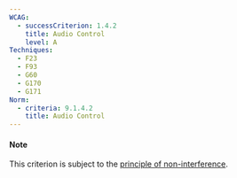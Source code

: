 ```yaml
---
WCAG:
  - successCriterion: 1.4.2
    title: Audio Control
    level: A
Techniques:
  - F23
  - F93
  - G60
  - G170
  - G171
Norm:
  - criteria: 9.1.4.2
    title: Audio Control
---
```


#### Note

This criterion is subject to the [principle of non-interference](../obligations.html#principle-of-non-interference).